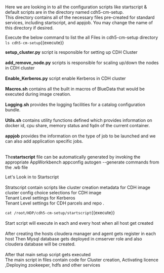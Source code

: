 <br>Here we are looking in to all the configuration scripts like startscript & default scripts are in the directory named cdh5-cm-setup.
<br>
This directory contains all of the necessary files pre-created for standard services, including startscript, and appjob. 
You may change the name of this directory if desired.<br>

Execute the below command to list the all Files in cdh5-cm-setup directory <br>
`ls cdh5-cm-setup`{{execute}}<br>

<b>setup_cluster.py</b> script is responsible for setting up CDH Cluster <br>
<br><b>add_remove_node.py</b>  scripts is responsible for scaling up/down the nodes in CDH cluster<br>
<br><b>Enable_Kerberos.py</b> script enable Kerberos in CDH cluster<br>
<br><b>Macros.sh</b> contains all the built in macros of BlueData that would be executed during image creation.
<br>
<br><b>Logging.sh</b> provides the logging facilities for a catalog configuration bundle. 
<br>
<br><b>Utils.sh</b> contains utility functions defined which provides information on docker id, cpu share, memory status and fqdn of the current container.<br>
<br><b>appjob</b> provides the information on the type of job to be launched and we can also add application specific jobs.<br>
<br>
<br>The<b>startscript</b> file can be automatically generated by invoking the appropriate AppWorkbench appconfig autogen --generate commands from the .wb file<br>

Let's Look in to Startscript<br>
<br>Stratscript contain scripts like cluster creation metadata for CDH image 
<br>cluster config choice selections for CDH image 
<br>Tenant Level settings  for Kerberos
<br>Tenant Level settings for CDH parcels and repo .

`cat /root/HDP/cdh5-cm-setup/startscript`{{execute}}
<br>
<br>Start script will execute in each and every host when all host get created 
<br>
<br>After creating the hosts cloudera manager and agent gets register in each host Then Mysql database gets deployed in cmserver role and also cloudera database will be created.<br>
<br>After that main setup script gets executed
<br>The main script in files contain code for Cluster creation, Activating licence ,Deploying zookeeper, hdfs and other services


